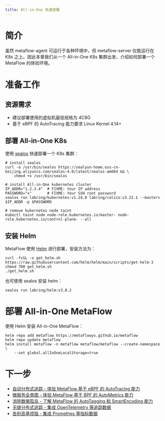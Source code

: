 ```yaml
---
title: All-in-One 快速部署
---
```


# 简介

虽然 metaflow-agent 可运行于各种环境中，但 metaflow-server 仅能运行在 K8s 之上。因此本章我们从一个 All-in-One K8s 集群出发，介绍如何部署一个 MetaFlow 的体验环境。

# 准备工作

## 资源需求

- 建议部署使用的虚拟机最低规格为 4C8G
- 基于 eBPF 的 AutoTracing 能力要求 Linux Kernel 4.14+

## 部署 All-in-One K8s

使用 [sealos](https://github.com/labring/sealos) 快速部署一个 K8s 集群：
```console
# install sealos
curl -o /usr/bin/sealos https://sealyun-home.oss-cn-beijing.aliyuncs.com/sealos-4.0/latest/sealos-amd64 && \
    chmod +x /usr/bin/sealos

# install All-in-One kubernetes cluster
IP_ADDR="1.2.3.4"  # FIXME: Your IP address
PASSWORD="x"       # FIXME: Your SSH root password
sealos run labring/kubernetes:v1.24.0 labring/calico:v3.22.1 --masters $IP_ADDR -p $PASSWORD

# remove kubernetes node taint
kubectl taint node node-role.kubernetes.io/master- node-role.kubernetes.io/control-plane- --all
```

## 安装 Helm

MetaFlow 使用 [Helm](https://helm.sh/) 进行部署，安装方法为：
```console
curl -fsSL -o get_helm.sh https://raw.githubusercontent.com/helm/helm/main/scripts/get-helm-3
chmod 700 get_helm.sh
./get_helm.sh
```

也可使用 sealos 安装 helm：
```console
sealos run labring/helm:v3.8.2
```

# 部署 All-in-One MetaFlow

使用 Helm 安装 All-in-One MetaFlow：
```console
helm repo add metaflow https://metaflowys.github.io/metaflow
helm repo update metaflow
helm install metaflow -n metaflow metaflow/metaflow --create-namespace \
    --set global.allInOneLocalStorage=true
```

# 下一步

- [自动分布式追踪 - 体验 MetaFlow 基于 eBPF 的 AutoTracing 能力](../auto-tracing/overview/)
- [微服务全景图 - 体验 MetaFlow 基于 BPF 的 AutoMetrics 能力](../auto-metrics/overview/)
- [消除数据孤岛 - 了解 MetaFlow 的 AutoTagging 和 SmartEncoding 能力](../auto-tagging/elimilate-data-silos/)
- [无缝分布式追踪 - 集成 OpenTelemetry 等追踪数据](../agent-integration/tracing/overview/)
- [告别高基烦恼 - 集成 Promethes 等指标数据](../agent-integration/metrics/overview/)

